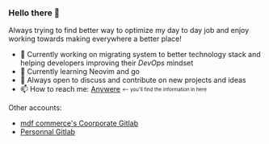 ### Hello there 👋

Always trying to find better way to optimize my day to day job and enjoy working towards making everywhere a better place!

- 🔭 Currently working on migrating system to better technology stack and helping developers improving their _DevOps_ mindset
- 🌱 Currently learning Neovim and go
- 💬 Always open to discuss and contribute on new projects and ideas
- 📫 How to reach me: [Anywere](https://nicolasbazinet.net)  <sub><sup><-- you'll find the information in here</sup></sub>

Other accounts:
- [mdf commerce's Coorporate Gitlab](https://gitlab.com/nbazinet_mdf)
- [Personnal Gitlab](https://gitlab.com/nbazinet)

